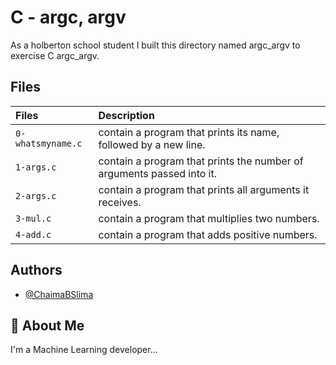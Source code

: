 # C - argc, argv

As a holberton school student I built this directory named argc_argv to exercise C argc_argv.

## Files
| Files |  Description                |
| :-------- |  :------------------------- |
|  `0-whatsmyname.c` |contain  a program that prints its name, followed by a new line. |
| `1-args.c` | contain a program that prints the number of arguments passed into it. |
| `2-args.c` | contain  a program that prints all arguments it receives. |
|`3-mul.c` |contain a program that multiplies two numbers.|
| `4-add.c` | contain a program that adds positive numbers.|

## Authors

- [@ChaimaBSlima](https://github.com/ChaimaBSlima)


## 🚀 About Me
I'm a Machine Learning developer...
